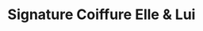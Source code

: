 ---
title: "Signature Coiffure Elle & Lui"
url: /sherbrooke/signature-coiffure-elle-and-lui/
shop: hairdresser
---